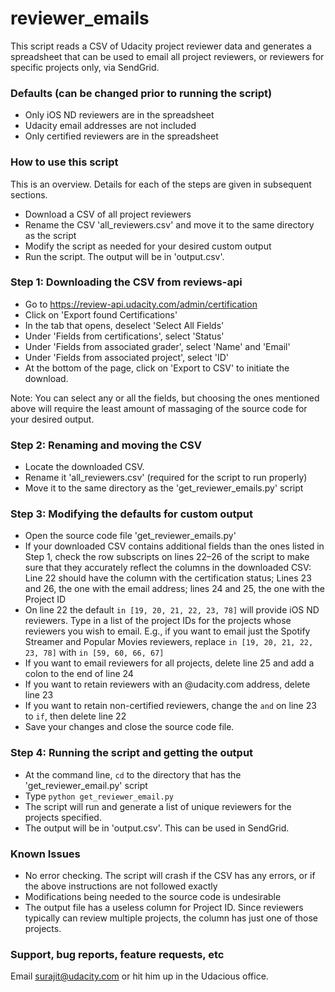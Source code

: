# reviewer_emails

This script reads a CSV of Udacity project reviewer data and generates a spreadsheet that can be used to email all project reviewers, or reviewers for specific projects only, via SendGrid.

### Defaults (can be changed prior to running the script)
* Only iOS ND reviewers are in the spreadsheet
* Udacity email addresses are not included
* Only certified reviewers are in the spreadsheet

### How to use this script
This is an overview. Details for each of the steps are given in subsequent sections.
* Download a CSV of all project reviewers
* Rename the CSV 'all_reviewers.csv' and move it to the same directory as the script
* Modify the script as needed for your desired custom output
* Run the script. The output will be in 'output.csv'.

### Step 1: Downloading the CSV from reviews-api
* Go to https://review-api.udacity.com/admin/certification
* Click on 'Export found Certifications'
* In the tab that opens, deselect 'Select All Fields'
* Under 'Fields from certifications', select 'Status'
* Under 'Fields from associated grader', select 'Name' and 'Email'
* Under 'Fields from associated project', select 'ID'
* At the bottom of the page, click on 'Export to CSV' to initiate the download.

Note: You can select any or all the fields, but choosing the ones mentioned above will require the least amount of massaging of the source code for your desired output. 

### Step 2: Renaming and moving the CSV
* Locate the downloaded CSV.
* Rename it 'all_reviewers.csv' (required for the script to run properly)
* Move it to the same directory as the 'get\_reviewer\_emails.py' script

### Step 3: Modifying the defaults for custom output
* Open the source code file 'get\_reviewer\_emails.py'
* If your downloaded CSV contains additional fields than the ones listed in Step 1, check the row subscripts on lines 22–26 of the script to make sure that they accurately reflect the columns in the downloaded CSV: Line 22 should have the column with the certification status; Lines 23 and 26, the one with the email address; lines 24 and 25, the one with the Project ID
* On line 22 the default `in [19, 20, 21, 22, 23, 78]` will provide iOS ND reviewers. Type in a list of the project IDs for the projects whose reviewers you wish to email. E.g., if you want to email just the Spotify Streamer and Popular Movies reviewers, replace `in [19, 20, 21, 22, 23, 78]` with `in [59, 60, 66, 67]`
* If you want to email reviewers for all projects, delete line 25 and add a colon to the end of line 24
* If you want to retain reviewers with an @udacity.com address, delete line 23
* If you want to retain non-certified reviewers, change the `and` on line 23 to `if`, then delete line 22
* Save your changes and close the source code file. 

### Step 4: Running the script and getting the output
* At the command line, `cd` to the directory that has the 'get\_reviewer\_email.py' script
* Type `python get_reviewer_email.py`
* The script will run and generate a list of unique reviewers for the projects specified.
* The output will be in 'output.csv'. This can be used in SendGrid.

### Known Issues
* No error checking. The script will crash if the CSV has any errors, or if the above instructions are not followed exactly
* Modifications being needed to the source code is undesirable
* The output file has a useless column for Project ID. Since reviewers typically can review multiple projects, the column has just one of those projects. 

### Support, bug reports, feature requests, etc
Email surajit@udacity.com or hit him up in the Udacious office.